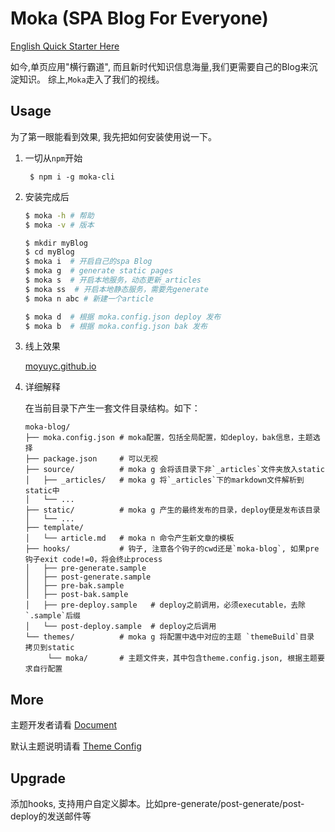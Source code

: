 # Moka (SPA Blog For Everyone)

[English Quick Starter Here](https://moyuyc.github.io/#/article/set-up-yourself-blog)

如今,单页应用"横行霸道", 而且新时代知识信息海量,我们更需要自己的Blog来沉淀知识。
综上,`Moka`走入了我们的视线。


## Usage

为了第一眼能看到效果, 我先把如何安装使用说一下。

1. 一切从`npm`开始

        $ npm i -g moka-cli
2. 安装完成后

    ```sh    
    $ moka -h # 帮助
    $ moka -v # 版本
    
    $ mkdir myBlog
    $ cd myBlog
    $ moka i  # 开启自己的spa Blog
    $ moka g  # generate static pages
    $ moka s  # 开启本地服务，动态更新_articles
    $ moka ss  # 开启本地静态服务，需要先generate
    $ moka n abc # 新建一个article
    
    $ moka d  # 根据 moka.config.json deploy 发布
    $ moka b  # 根据 moka.config.json bak 发布
    ``` 

3. 线上效果

    [moyuyc.github.io](https://moyuyc.github.io/)

4. 详细解释

    在当前目录下产生一套文件目录结构。如下：

    ```
    moka-blog/
    ├── moka.config.json # moka配置，包括全局配置，如deploy，bak信息，主题选择
    ├── package.json     # 可以无视
    ├── source/          # moka g 会将该目录下非`_articles`文件夹放入static
    │   ├── _articles/   # moka g 将`_articles`下的markdown文件解析到static中
    │   └── ...
    ├── static/          # moka g 产生的最终发布的目录，deploy便是发布该目录
    │   └── ...   
    ├── template/
    │   └── article.md   # moka n 命令产生新文章的模板
    ├── hooks/           # 钩子, 注意各个钩子的cwd还是`moka-blog`, 如果pre钩子exit code!=0，将会终止process
    │   ├── pre-generate.sample
    │   ├── post-generate.sample
    │   ├── pre-bak.sample
    │   ├── post-bak.sample
    │   ├── pre-deploy.sample   # deploy之前调用，必须executable，去除`.sample`后缀
    │   └── post-deploy.sample  # deploy之后调用
    └── themes/          # moka g 将配置中选中对应的主题 `themeBuild`目录 拷贝到static
         └── moka/       # 主题文件夹，其中包含theme.config.json, 根据主题要求自行配置

    ```    

## More

主题开发者请看 [Document](DOCUMENT.md)

默认主题说明请看 [Theme Config](THEME_README.md)

## Upgrade

添加hooks, 支持用户自定义脚本。比如pre-generate/post-generate/post-deploy的发送邮件等

